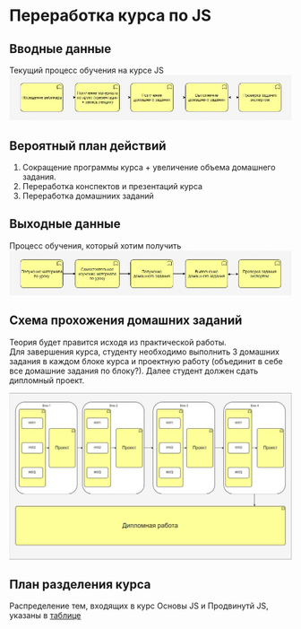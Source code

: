 # Переработка курса по JS

## Вводные данные

Текущий процесс обучения на курсе JS
![есть](img/now.jpg)

## Вероятный план действий
1. Сокращение программы курса + увеличение объема домашнего задания.
2. Переработка конспектов и презентаций курса
3. Переработка домашниих заданий

## Выходные данные 
Процесс обучения, который хотим получить
![будет](img/then.jpg) 

## Схема прохожения домашних заданий
Теория будет правится исходя из практической работы.  
Для завершения курса, студенту необходимо выполнить 3 домашних задания в каждом блоке курса и проектную работу (объединит в себе все домашние задания по блоку?). Далее студент должен сдать дипломный проект.

![курс](img/course.jpg)

## План разделения курса
Распределение тем, входящих в курс Основы JS и Продвинутй JS, указаны в [таблице](https://docs.google.com/spreadsheets/d/1r0oW0B-BMcTwtI4XDbX09qoTeXcuFntWl45Ta8o_Z3I/edit#gid=0)
